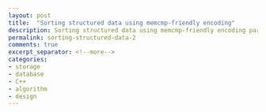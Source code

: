 ```yaml
---
layout: post
title:  "Sorting structured data using memcmp-friendly encoding"
description: Sorting structured data using memcmp-friendly encoding part 2
permalink: sorting-structured-data-2
comments: true
excerpt_separator: <!--more-->
categories:
- storage
- database
- C++
- algorithm
- design
---
```

